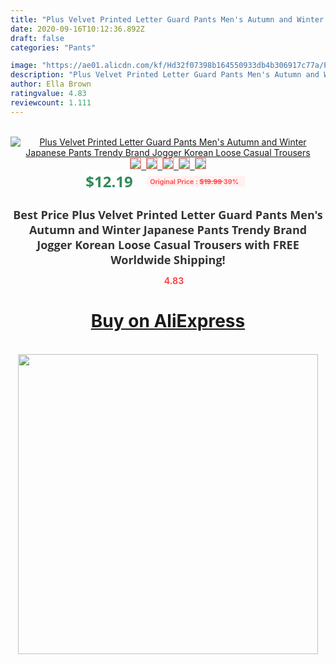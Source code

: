 ```yaml
---
title: "Plus Velvet Printed Letter Guard Pants Men's Autumn and Winter Japanese Pants Trendy Brand Jogger Korean Loose Casual Trousers"
date: 2020-09-16T10:12:36.892Z
draft: false
categories: "Pants"

image: "https://ae01.alicdn.com/kf/Hd32f07398b164550933db4b306917c77a/Plus-Velvet-Printed-Letter-Guard-Pants-Men-s-Autumn-and-Winter-Japanese-Pants-Trendy-Brand-Jogger.jpg"
description: "Plus Velvet Printed Letter Guard Pants Men's Autumn and Winter Japanese Pants Trendy Brand Jogger Korean Loose Casual Trousers"
author: Ella Brown
ratingvalue: 4.83
reviewcount: 1.111
---
```

<br>
<div style="text-align: center;">
<a href="https://s.click.aliexpress.com/e/_AZEnqV" target="_blank" rel="nofollow noopener noreferrer"><img alt="Plus Velvet Printed Letter Guard Pants Men's Autumn and Winter Japanese Pants Trendy Brand Jogger Korean Loose Casual Trousers" class="magnifier-image" src="https://ae01.alicdn.com/kf/Hd32f07398b164550933db4b306917c77a/Plus-Velvet-Printed-Letter-Guard-Pants-Men-s-Autumn-and-Winter-Japanese-Pants-Trendy-Brand-Jogger.jpg_640x640.jpg">
<br>
<img style="border:1px solid salmon" src="https://ae01.alicdn.com/kf/Hd32f07398b164550933db4b306917c77a/Plus-Velvet-Printed-Letter-Guard-Pants-Men-s-Autumn-and-Winter-Japanese-Pants-Trendy-Brand-Jogger.jpg_120x120.jpg">&nbsp;&nbsp;<img style="border:1px solid salmon" src="https://ae01.alicdn.com/kf/Hcf416f187f504b7f802d83337af19344T/Plus-Velvet-Printed-Letter-Guard-Pants-Men-s-Autumn-and-Winter-Japanese-Pants-Trendy-Brand-Jogger.jpg_120x120.jpg">&nbsp;&nbsp;<img style="border:1px solid salmon" src="https://ae01.alicdn.com/kf/Hebe9948289e14080bbdda71ea2a4bf9fq/Plus-Velvet-Printed-Letter-Guard-Pants-Men-s-Autumn-and-Winter-Japanese-Pants-Trendy-Brand-Jogger.jpg_120x120.jpg">&nbsp;&nbsp;<img style="border:1px solid salmon" src="https://ae01.alicdn.com/kf/Hb6a03d0bb37d42548722f0c69c7f86f7z/Plus-Velvet-Printed-Letter-Guard-Pants-Men-s-Autumn-and-Winter-Japanese-Pants-Trendy-Brand-Jogger.jpg_120x120.jpg">&nbsp;&nbsp;<img style="border:1px solid salmon" src="https://ae01.alicdn.com/kf/H32fa1e5fce1d4dc4bdb516f9d5e3c4fdM/Plus-Velvet-Printed-Letter-Guard-Pants-Men-s-Autumn-and-Winter-Japanese-Pants-Trendy-Brand-Jogger.jpg_120x120.jpg"></a></div><br0>
<div style="text-align: center;"><span style="background-color: white; border: 0px; box-sizing: border-box; color: seagreen; display: inline-block; font-family: &quot;open sans&quot; , &quot;arial&quot; , &quot;helvetica&quot; , sans-serif , &quot;heiti&quot;; font-size: 24px; font-stretch: inherit; font-weight: 700; line-height: inherit; margin: 0px 10px 0px 0px; padding: 0px; vertical-align: middle;">$12.19 </span>
<span style="background: rgb(255 , 241 , 241); border-radius: 3px; border: 0px; box-sizing: border-box; color: #ff4747; display: inline-block; font-family: inherit; font-size: 12px; font-stretch: inherit; font-style: inherit; font-variant: inherit; font-weight: 600; line-height: inherit; margin: 0px; padding: 2px 5px; transform: scale(0.9); vertical-align: middle;">Original Price : <b style="text-decoration: line-through;">$19.99 </b> 39%&nbsp;&nbsp;</span></div>
<h1 style="color: #333333; display: inline-block; font-family: &quot;open sans&quot; , &quot;arial&quot; , &quot;helvetica&quot; , sans-serif , &quot;heiti&quot;; font-size: 18px; font-stretch: inherit; font-weight: 700; text-align: center;">Best Price Plus Velvet Printed Letter Guard Pants Men's Autumn and Winter Japanese Pants Trendy Brand Jogger Korean Loose Casual Trousers with FREE Worldwide Shipping!</h1>
<div style="color: #ff4747; text-align: center;">
<img src="https://4.bp.blogspot.com/-M0ZcTcb-5uY/XleCXlxnR4I/AAAAAAAAAEc/OrjgMkXV1oMQFaCRZj5HQwOCBcu3w1FegCPcBGAYYCw/s1600/star.png" style="height: 15px;">&nbsp;<b>4.83</b></div>
<div class="button_cont" align="center"><a class="buynow_a" href="https://s.click.aliexpress.com/e/_AZEnqV" target="_blank" rel="nofollow noopener noreferrer"><H1>Buy on AliExpress</H1></a></div><br>
<div class="separator" style="clear: both; text-align: center;">
<img src="https://lh3.googleusercontent.com/-pTy5HemUv9M/XlePHvY0dAI/AAAAAAAAAE4/0nX5iRUoIWY8eMW9Dpxeirr157OZliDIgCLcBGAsYHQ/s1600/badge.gif" width="480">
</div>
